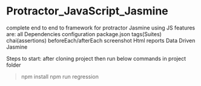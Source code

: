 # Protractor_JavaScript_Jasmine

complete end to end to framework for protractor Jasmine using JS
features are:
all Dependencies
configuration
package.json
tags(Suites)
chai(assertions)
beforeEach/afterEach
screenshot
Html reports
Data Driven
Jasmine

Steps to start:
after cloning project then run below commands in project folder
>npm install
>npm run regression
